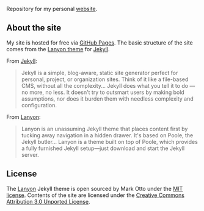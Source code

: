 Repository for my personal [website](https://hudsonbailey.org).

## About the site

My site is hosted for free via [GitHub Pages](https://pages.github.com). The basic structure of the site comes from the [Lanyon theme](http://lanyon.getpoole.com) for [Jekyll](http://jekyllrb.com).

From [Jekyll](https://github.com/jekyll/jekyll#philosophy):
  >Jekyll is a simple, blog-aware, static site generator perfect for personal, project, or organization sites. Think of it like a file-based CMS, without all the complexity... Jekyll does what you tell it to do — no more, no less. It doesn't try to outsmart users by making bold assumptions, nor does it burden them with needless complexity and configuration.

From [Lanyon](https://github.com/poole/lanyon#lanyon):
  >Lanyon is an unassuming Jekyll theme that places content first by tucking away navigation in a hidden drawer. It's based on Poole, the Jekyll butler... Lanyon is a theme built on top of Poole, which provides a fully furnished Jekyll setup—just download and start the Jekyll server.

## License

The [Lanyon](https://github.com/poole/lanyon) Jekyll theme is open sourced by Mark Otto under the [MIT license](LICENSE.md). Contents of the site are licensed under the  <a rel="license" href="http://creativecommons.org/licenses/by/3.0/">Creative Commons Attribution 3.0 Unported License</a>.

